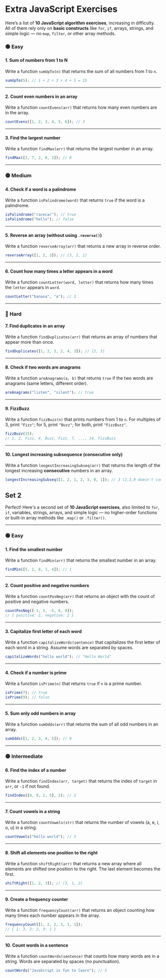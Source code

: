 # Extra JavaScript Exercises

Here’s a list of **10 JavaScript algorithm exercises**, increasing in difficulty. All of them rely only on **basic constructs** like `for`, `if`, arrays, strings, and simple logic — no `map`, `filter`, or other array methods.

### 🟢 Easy

#### 1. **Sum of numbers from 1 to N**

Write a function `sumUpTo(n)` that returns the sum of all numbers from 1 to `n`.

```js
sumUpTo(5); // 1 + 2 + 3 + 4 + 5 = 15
```

---

#### 2. **Count even numbers in an array**

Write a function `countEvens(arr)` that returns how many even numbers are in the array.

```js
countEvens([1, 2, 3, 4, 5, 6]); // 3
```

---

#### 3. **Find the largest number**

Write a function `findMax(arr)` that returns the largest number in an array.

```js
findMax([3, 7, 2, 8, 1]); // 8
```

---

### 🟡 Medium

#### 4. **Check if a word is a palindrome**

Write a function `isPalindrome(word)` that returns `true` if the word is a palindrome.

```js
isPalindrome("racecar"); // true
isPalindrome("hello"); // false
```

---

#### 5. **Reverse an array (without using `.reverse()`)**

Write a function `reverseArray(arr)` that returns a new array in reverse order.

```js
reverseArray([1, 2, 3]); // [3, 2, 1]
```

---

#### 6. **Count how many times a letter appears in a word**

Write a function `countLetter(word, letter)` that returns how many times the `letter` appears in `word`.

```js
countLetter("banana", "a"); // 3
```

---

### 🔴 Hard

#### 7. **Find duplicates in an array**

Write a function `findDuplicates(arr)` that returns an array of numbers that appear more than once.

```js
findDuplicates([1, 2, 3, 2, 4, 3]); // [2, 3]
```

---

#### 8. **Check if two words are anagrams**

Write a function `areAnagrams(a, b)` that returns `true` if the two words are anagrams (same letters, different order).

```js
areAnagrams("listen", "silent"); // true
```

---

#### 9. **FizzBuzz**

Write a function `fizzBuzz(n)` that prints numbers from 1 to `n`. For multiples of 3, print `"Fizz"`; for 5, print `"Buzz"`; for both, print `"FizzBuzz"`.

```js
fizzBuzz(15);
// 1, 2, Fizz, 4, Buzz, Fizz, 7, ..., 14, FizzBuzz
```

---

#### 10. **Longest increasing subsequence (consecutive only)**

Write a function `longestIncreasingSubseq(arr)` that returns the length of the longest increasing **consecutive** numbers in an array.

```js
longestIncreasingSubseq([1, 2, 1, 2, 3, 0, 1]); // 3 (2,3,0 doesn't count because not increasing)
```

## Set 2

Perfect! Here's a second set of **10 JavaScript exercises**, also limited to `for`, `if`, variables, strings, arrays, and simple logic — no higher-order functions or built-in array methods like `.map()` or `.filter()`.

---

### 🟢 Easy

#### 1. **Find the smallest number**

Write a function `findMin(arr)` that returns the smallest number in an array.

```js
findMin([5, 2, 8, 1, 4]); // 1
```

---

#### 2. **Count positive and negative numbers**

Write a function `countPosNeg(arr)` that returns an object with the count of positive and negative numbers.

```js
countPosNeg([-1, 3, -5, 6, 0]);
// { positive: 2, negative: 2 }
```

---

#### 3. **Capitalize first letter of each word**

Write a function `capitalizeWords(sentence)` that capitalizes the first letter of each word in a string. Assume words are separated by spaces.

```js
capitalizeWords("hello world"); // "Hello World"
```

---

#### 4. **Check if a number is prime**

Write a function `isPrime(n)` that returns `true` if `n` is a prime number.

```js
isPrime(7); // true
isPrime(9); // false
```

---

#### 5. **Sum only odd numbers in array**

Write a function `sumOdds(arr)` that returns the sum of all odd numbers in an array.

```js
sumOdds([1, 2, 3, 4, 5]); // 9
```

---

### 🟡 Intermediate

#### 6. **Find the index of a number**

Write a function `findIndex(arr, target)` that returns the index of `target` in `arr`, or `-1` if not found.

```js
findIndex([4, 9, 2, 5], 2); // 2
```

---

#### 7. **Count vowels in a string**

Write a function `countVowels(str)` that returns the number of vowels (a, e, i, o, u) in a string.

```js
countVowels("hello world"); // 3
```

---

#### 8. **Shift all elements one position to the right**

Write a function `shiftRight(arr)` that returns a new array where all elements are shifted one position to the right. The last element becomes the first.

```js
shiftRight([1, 2, 3]); // [3, 1, 2]
```

---

#### 9. **Create a frequency counter**

Write a function `frequencyCount(arr)` that returns an object counting how many times each number appears in the array.

```js
frequencyCount([1, 2, 2, 3, 1, 1]);
// { 1: 3, 2: 2, 3: 1 }
```

---

#### 10. **Count words in a sentence**

Write a function `countWords(sentence)` that counts how many words are in a string. Words are separated by spaces (no punctuation).

```js
countWords("JavaScript is fun to learn"); // 5
```
